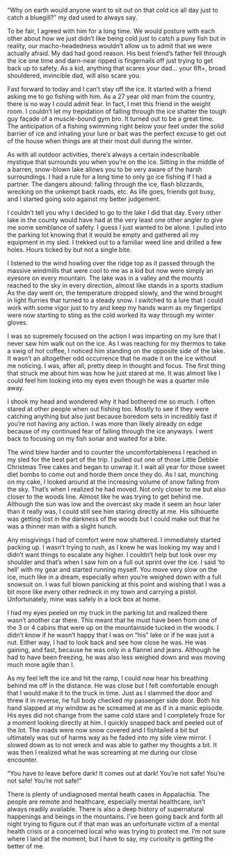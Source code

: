   

“Why on earth would anyone want to sit out on that cold ice all day just to catch a bluegill?” my dad used to always say. 

To be fair, I agreed with him for a long time. We would posture with each other about how we just didn’t like being cold just to catch a puny fish but in reality, our macho-headedness wouldn’t allow us to admit that we were actually afraid. My dad had good reason. His best friend’s father fell through the ice one time and darn-near ripped is fingernails off just trying to get back up to safety. As a kid, anything that scares your dad… your 6ft+, broad shouldered, invincible dad, will also scare you. 

Fast forward to today and I can’t stay off the ice. It started with a friend asking me to go fishing with him. As a 27 year old man from the country, there is no way I could admit fear. In fact, I met this friend in the weight room. I couldn’t let my trepidation of falling through the ice shatter the tough guy façade of a muscle-bound gym bro. It turned out to be a great time. The anticipation of a fishing swimming right below your feet under the solid barrier of ice and inhaling your lure or bait was the perfect excuse to get out of the house when things are at their most dull during the winter. 

As with all outdoor activities, there’s always a certain indescribable mystique that surrounds you when you’re on the ice. Sitting in the middle of a barren, snow-blown lake allows you to be very aware of the harsh surroundings. I had a rule for a long time to only go ice fishing if I had a partner. The dangers abound: falling through the ice, flash blizzards, wrecking on the unkempt back roads, etc. As life goes, friends got busy, and I started going solo against my better judgement. 

I couldn’t tell you why I decided to go to the lake I did that day. Every other lake in the county would have had at the very least one other angler to give me some semblance of safety. I guess I just wanted to be alone. I pulled into the parking lot knowing that it would be empty and gathered all my equipment in my sled. I trekked out to a familiar weed line and drilled a few holes. Hours ticked by but not a single bite. 

I listened to the wind howling over the ridge top as it passed through the massive windmills that were cool to me as a kid but now were simply an eyesore on every mountain. The lake was in a valley and the mounts reached to the sky in every direction, almost like stands in a sports stadium As the day went on, the temperature dropped slowly, and the wind brought in light flurries that turned to a steady snow. I switched to a lure that I could work with some vigor just to try and keep my hands warm as my fingertips were now starting to sting as the cold worked its way through my winter gloves. 

I was so supremely focused on the action I was imparting on my lure that I never saw him walk out on the ice. As I was reaching for my thermos to take a swig of hot coffee, I noticed him standing on the opposite side of the lake. It wasn’t an altogether odd occurrence that he made it on the ice without me noticing. I was, after all, pretty deep in thought and focus. The first thing that struck me about him was how he just stared at me. It was almost like I could feel him looking into my eyes even though he was a quarter mile away. 

I shook my head and wondered why it had bothered me so much. I often stared at other people when out fishing too. Mostly to see if they were catching anything but also just because boredom sets in incredibly fast if you’re not having any action. I was more than likely already on edge because of my continued fear of falling through the ice anyways. I went back to focusing on my fish sonar and waited for a bite. 

The wind blew harder and to counter the uncomfortableness I reached in my sled for the best part of the trip. I pulled out one of those Little Debbie Christmas Tree cakes and began to unwrap it. I wait all year for those sweet diet bombs to come out and horde them once they do. As I sat, munching on my cake, I looked around at the increasing volume of snow falling from the sky. That’s when I realized he had moved. Not only closer to me but also closer to the woods line. Almost like he was trying to get behind me. Although the sun was low and the overcast sky made it seem an hour later than it really was, I could still see him staring directly at me. His silhouette was getting lost in the darkness of the woods but I could make out that he was a thinner man with a slight hunch. 

Any misgivings I had of comfort were now shattered. I immediately started packing up. I wasn’t trying to rush, as I knew he was looking my way and I didn’t want things to escalate any higher. I couldn’t help but look over my shoulder and that’s when I saw him on a full out sprint over the ice. I said ‘to hell’ with my gear and started running myself. You move very slow on the ice, much like in a dream, especially when you’re weighed down with a full snowsuit on. I was full blown panicking at this point and wishing that I was a bit more like every other redneck in my town and carrying a pistol. Unfortunately, mine was safely in a lock box at home. 

I had my eyes peeled on my truck in the parking lot and realized there wasn’t another car there. This meant that he must have been from one of the 3 or 4 cabins that were up on the mountainside tucked in the woods. I didn’t know if he wasn’t happy that I was on “his” lake or if he was just a nut. Either way, I had to look back and see how close he was. He was gaining, and fast, because he was only in a flannel and jeans. Although he had to have been freezing, he was also less weighed down and was moving much more agile than I. 

As my feel left the ice and hit the ramp, I could now hear his breathing behind me off in the distance. He was close but I felt comfortable enough that I would make it to the truck in time. Just as I slammed the door and threw it in reverse, he full body checked my passenger side door. Both his hand slapped at my window as he screamed at me as if in a manic episode.  His eyes did not change from the same cold stare and I completely froze for a moment looking directly at him. I quickly snapped back and peeled out of the lot. The roads were now snow covered and I fishtailed a bit but ultimately was out of harms way as he faded into my side view mirror. I slowed down as to not wreck and was able to gather my thoughts a bit. It was then I realized what he was screaming at me during our close encounter.

“You have to leave before dark! It comes out at dark! You’re not safe! You’re not safe! You’re not safe!”

There is plenty of undiagnosed mental heath cases in Appalachia. The people are remote and healthcare, especially mental healthcare, isn’t always readily available. There is also a deep history of supernatural happenings and beings in the mountains. I’ve been going back and forth all night trying to figure out if that man was an unfortunate victim of a mental health crisis or a concerned local who was trying to protect me. I’m not sure where I land at the moment, but I have to say, my curiosity is getting the better of me.